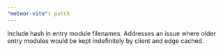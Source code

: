```yaml
---
"meteor-vite": patch
---
```


Include hash in entry module filenames. Addresses an issue where older entry modules would be kept indefinitely by client and edge cached.
